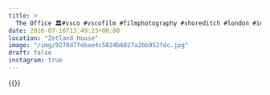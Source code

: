 ```yaml
---
title: >
  The Office 🏛#vsco #vscofilm #filmphotography #shoreditch #london #industrial
date: 2016-07-16T13:49:23+00:00
location: "Zetland House"
image: "/img/9278d7febae4c5824b6827a2bb952fdc.jpg"
draft: false
instagram: true
---
```


{{<photo src="/img/9278d7febae4c5824b6827a2bb952fdc.jpg">}}
